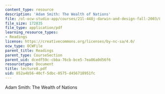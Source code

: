 ```yaml
---
content_type: resource
description: 'Adam Smith: The Wealth of Nations'
file: /ol-ocw-studio-app/courses/21l-448j-darwin-and-design-fall-2003/852a4b5640cf5dbc0575d456718951fc_lecture8.pdf
file_size: 172835
file_type: application/pdf
learning_resource_types:
- Readings
license: https://creativecommons.org/licenses/by-nc-sa/4.0/
ocw_type: OCWFile
parent_title: Readings
parent_type: CourseSection
parent_uid: dcedf59c-cbba-76cb-bce5-7ea86a0d56f6
resourcetype: Document
title: lecture8.pdf
uid: 852a4b56-40cf-5dbc-0575-d456718951fc
---
```

Adam Smith: The Wealth of Nations